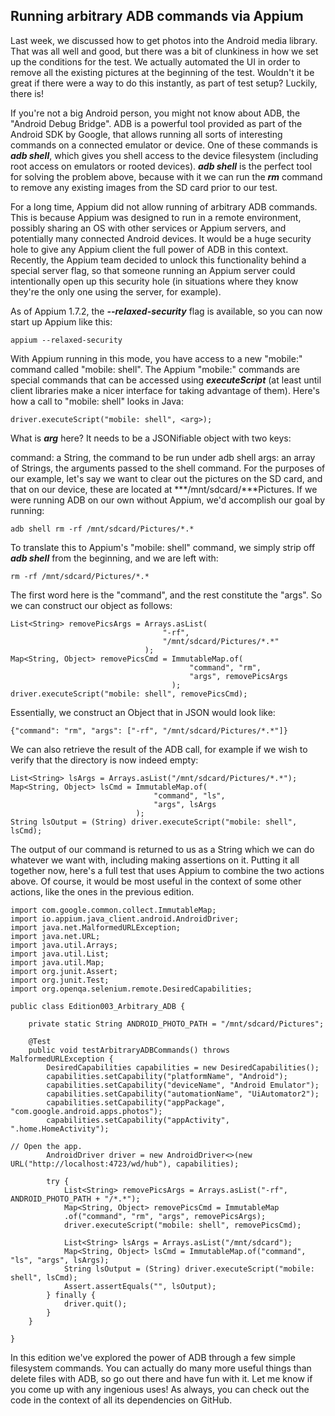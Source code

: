 ## Running arbitrary ADB commands via Appium

Last week, we discussed how to get photos into the Android media library. That was all well and good, but there was a bit of clunkiness in how we set up the conditions for the test. We actually automated the UI in order to remove all the existing pictures at the beginning of the test. Wouldn't it be great if there were a way to do this instantly, as part of test setup? Luckily, there is!

If you're not a big Android person, you might not know about ADB, the "Android Debug Bridge". ADB is a powerful tool provided as part of the Android SDK by Google, that allows running all sorts of interesting commands on a connected emulator or device. One of these commands is ***adb shell***, which gives you shell access to the device filesystem (including root access on emulators or rooted devices). ***adb shell*** is the perfect tool for solving the problem above, because with it we can run the ***rm*** command to remove any existing images from the SD card prior to our test.

For a long time, Appium did not allow running of arbitrary ADB commands. This is because Appium was designed to run in a remote environment, possibly sharing an OS with other services or Appium servers, and potentially many connected Android devices. It would be a huge security hole to give any Appium client the full power of ADB in this context. Recently, the Appium team decided to unlock this functionality behind a special server flag, so that someone running an Appium server could intentionally open up this security hole (in situations where they know they're the only one using the server, for example).

As of Appium 1.7.2, the ***--relaxed-security*** flag is available, so you can now start up Appium like this:
```
appium --relaxed-security
```

With Appium running in this mode, you have access to a new "mobile:" command called "mobile: shell". The Appium "mobile:" commands are special commands that can be accessed using ***executeScript*** (at least until client libraries make a nicer interface for taking advantage of them). Here's how a call to "mobile: shell" looks in Java:
```
driver.executeScript("mobile: shell", <arg>);
```

What is ***arg*** here? It needs to be a JSONifiable object with two keys:

command: a String, the command to be run under adb shell
args: an array of Strings, the arguments passed to the shell command.
For the purposes of our example, let's say we want to clear out the pictures on the SD card, and that on our device, these are located at ***/mnt/sdcard/***Pictures. If we were running ADB on our own without Appium, we'd accomplish our goal by running:
```
adb shell rm -rf /mnt/sdcard/Pictures/*.*
```

To translate this to Appium's "mobile: shell" command, we simply strip off ***adb shell*** from the beginning, and we are left with:
```
rm -rf /mnt/sdcard/Pictures/*.*
```

The first word here is the "command", and the rest constitute the "args". So we can construct our object as follows:
```
List<String> removePicsArgs = Arrays.asList(
                                  "-rf",
                                  "/mnt/sdcard/Pictures/*.*"
                              );
Map<String, Object> removePicsCmd = ImmutableMap.of(
                                        "command", "rm",
                                        "args", removePicsArgs
                                    );
driver.executeScript("mobile: shell", removePicsCmd);
```

Essentially, we construct an Object that in JSON would look like:
```
{"command": "rm", "args": ["-rf", "/mnt/sdcard/Pictures/*.*"]}
```

We can also retrieve the result of the ADB call, for example if we wish to verify that the directory is now indeed empty:
```
List<String> lsArgs = Arrays.asList("/mnt/sdcard/Pictures/*.*");
Map<String, Object> lsCmd = ImmutableMap.of(
                                "command", "ls",
                                "args", lsArgs
                            );
String lsOutput = (String) driver.executeScript("mobile: shell", lsCmd);
```

The output of our command is returned to us as a String which we can do whatever we want with, including making assertions on it. Putting it all together now, here's a full test that uses Appium to combine the two actions above. Of course, it would be most useful in the context of some other actions, like the ones in the previous edition.
```
import com.google.common.collect.ImmutableMap;
import io.appium.java_client.android.AndroidDriver;
import java.net.MalformedURLException;
import java.net.URL;
import java.util.Arrays;
import java.util.List;
import java.util.Map;
import org.junit.Assert;
import org.junit.Test;
import org.openqa.selenium.remote.DesiredCapabilities;

public class Edition003_Arbitrary_ADB {

    private static String ANDROID_PHOTO_PATH = "/mnt/sdcard/Pictures";

    @Test
    public void testArbitraryADBCommands() throws MalformedURLException {
        DesiredCapabilities capabilities = new DesiredCapabilities();
        capabilities.setCapability("platformName", "Android");
        capabilities.setCapability("deviceName", "Android Emulator");
        capabilities.setCapability("automationName", "UiAutomator2");
        capabilities.setCapability("appPackage", "com.google.android.apps.photos");
        capabilities.setCapability("appActivity", ".home.HomeActivity");

// Open the app.
        AndroidDriver driver = new AndroidDriver<>(new URL("http://localhost:4723/wd/hub"), capabilities);

        try {
            List<String> removePicsArgs = Arrays.asList("-rf", ANDROID_PHOTO_PATH + "/*.*");
            Map<String, Object> removePicsCmd = ImmutableMap
            .of("command", "rm", "args", removePicsArgs);
            driver.executeScript("mobile: shell", removePicsCmd);

            List<String> lsArgs = Arrays.asList("/mnt/sdcard");
            Map<String, Object> lsCmd = ImmutableMap.of("command", "ls", "args", lsArgs);
            String lsOutput = (String) driver.executeScript("mobile: shell", lsCmd);
            Assert.assertEquals("", lsOutput);
        } finally {
            driver.quit();
        }
    }

}
```

In this edition we've explored the power of ADB through a few simple filesystem commands. You can actually do many more useful things than delete files with ADB, so go out there and have fun with it. Let me know if you come up with any ingenious uses! As always, you can check out the code in the context of all its dependencies on GitHub.